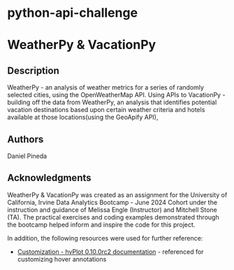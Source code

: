 # python-api-challenge
# WeatherPy & VacationPy

## Description

WeatherPy - an analysis of weather metrics for a series of randomly selected cities, using the OpenWeatherMap API.   Using APIs to 
VacationPy - building off the data from WeatherPy, an analysis that identifies potential vacation destinations based upon certain weather criteria and hotels available at those locations(using the GeoApify API), 


## Authors

Daniel Pineda

## Acknowledgments
WeatherPy & VacationPy was created as an assignment for the University of California, Irvine Data Analytics Bootcamp - June 2024 Cohort under the instruction and guidance of Melissa Engle (Instructor) and Mitchell Stone (TA).
The practical exercises and coding examples demonstrated through the bootcamp helped inform and inspire the code for this project.

In addition, the following resources were used for further reference:
* [Customization - hvPlot 0.10.0rc2 documentation](https://hvplot.holoviz.org/user_guide/Customization.html) - referenced for customizing hover annotations